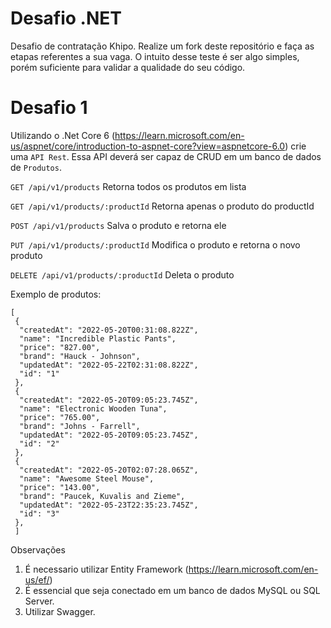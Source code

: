 # Desafio .NET
Desafio de contratação Khipo. Realize um fork deste repositório e faça as etapas referentes a sua vaga. O intuito desse teste é ser algo simples, porém suficiente para validar a qualidade do seu código.

# Desafio 1

Utilizando o .Net Core 6 (https://learn.microsoft.com/en-us/aspnet/core/introduction-to-aspnet-core?view=aspnetcore-6.0) crie uma ``API Rest``. Essa API deverá ser capaz de CRUD em um banco de dados de ``Produtos``.

``GET /api/v1/products``
Retorna todos os produtos em lista

``GET /api/v1/products/:productId``
Retorna apenas o produto do productId

``POST /api/v1/products``
Salva o produto e retorna ele

``PUT /api/v1/products/:productId``
Modifica o produto e retorna o novo produto

``DELETE /api/v1/products/:productId``
Deleta o produto

Exemplo de produtos:
```
[
 {
  "createdAt": "2022-05-20T00:31:08.822Z",
  "name": "Incredible Plastic Pants",
  "price": "827.00",
  "brand": "Hauck - Johnson",
  "updatedAt": "2022-05-22T02:31:08.822Z",
  "id": "1"
 },
 {
  "createdAt": "2022-05-20T09:05:23.745Z",
  "name": "Electronic Wooden Tuna",
  "price": "765.00",
  "brand": "Johns - Farrell",
  "updatedAt": "2022-05-20T09:05:23.745Z",
  "id": "2"
 },
 {
  "createdAt": "2022-05-20T02:07:28.065Z",
  "name": "Awesome Steel Mouse",
  "price": "143.00",
  "brand": "Paucek, Kuvalis and Zieme",
  "updatedAt": "2022-05-23T22:35:23.745Z",
  "id": "3"
 },
 ]
```

Observações
1. É necessario utilizar Entity Framework (https://learn.microsoft.com/en-us/ef/)
2. É essencial que seja conectado em um banco de dados MySQL ou SQL Server.
3. Utilizar Swagger.

